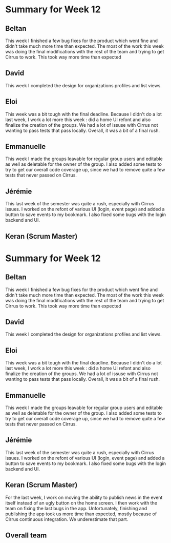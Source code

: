 # Summary for Week 12

## Beltan

This week I finished a few bug fixes for the product which went fine and didn't take much more time than expected. The most of the work this week was doing the final modifications with the rest of the team and trying to get Cirrus to work. This took way more time than expected

## David

This week I completed the design for organizations profiles and list views. 


## Eloi 
This week was a bit tough with the final deadline. Because I didn't do a lot last week, I work a lot more this week : did a home UI refont and also finalize the creation of the groups. We had a lot of issuse with Cirrus not wanting to pass tests that pass locally. Overall, it was a bit of a final rush.


## Emmanuelle

This week I made the groups leavable for regular group users and editable as well as deletable for the owner of the group. I also added some tests to try to get our overall code coverage up, since we had to remove quite a few tests that never passed on Cirrus.


## Jérémie 
This last week of the semester was quite a rush, especially with Cirrus issues. I worked on the refont of various UI (login, event page) and added a button to save events to my bookmark. I also fixed some bugs with the login backend and UI.


## Keran (Scrum Master)

# Summary for Week 12

## Beltan

This week I finished a few bug fixes for the product which went fine and didn't take much more time than expected. The most of the work this week was doing the final modifications with the rest of the team and trying to get Cirrus to work. This took way more time than expected

## David

This week I completed the design for organizations profiles and list views. 


## Eloi 
This week was a bit tough with the final deadline. Because I didn't do a lot last week, I work a lot more this week : did a home UI refont and also finalize the creation of the groups. We had a lot of issuse with Cirrus not wanting to pass tests that pass locally. Overall, it was a bit of a final rush.


## Emmanuelle

This week I made the groups leavable for regular group users and editable as well as deletable for the owner of the group. I also added some tests to try to get our overall code coverage up, since we had to remove quite a few tests that never passed on Cirrus.


## Jérémie 
This last week of the semester was quite a rush, especially with Cirrus issues. I worked on the refont of various UI (login, event page) and added a button to save events to my bookmark. I also fixed some bugs with the login backend and UI.


## Keran (Scrum Master)

For the last week, I work on moving the ability to publish news in the event itself instead of an ugly button on the home screen. I then work with the team on fixing the last bugs in the app. Unfortunately, finishing and publishing the app took us more time than expected, mostly because of Cirrus continuous integration. We underestimate that part.

## Overall team


